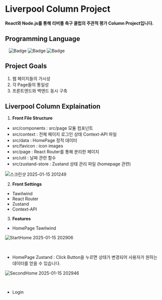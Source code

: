 # Liverpool Column Project
**React와 Node.js를 통해 리버풀 축구 클럽의 주관적 평가 Column Project입니다.**

## Programming Language
&nbsp;&nbsp;&nbsp;![Badge](https://img.shields.io/badge/JavaScript-F7DF1E.svg?&logo=JavaScript&logoColor=fff)
![Badge](https://img.shields.io/badge/Node.js-5FA04E.svg?&logo=Node.js&logoColor=fff)
![Badge](https://img.shields.io/badge/React-61DAFB.svg?&logo=React&logoColor=fff)

## Project Goals
1. 웹 페이지들의 가시성
2. 각 Page들의 통일성
3. 프론트엔드와 백엔드 동시 구축


## Liverpool Column Explaination
1. **Front File Structure**
- src/components : src/page 모듈 컴포넌트
- src/context : 전체 페이지 로그인 상태 Context-API 파일
- src/data : HomePage 정적 데이터
- src/favicon : <head> <link> icon images
- src/page : React Router를 통해 분리한 페이지
- src/util : 날짜 관련 함수
- src/zustand-store : Zustand 상태 관리 파일 (homepage 관련)

![스크린샷 2025-01-15 201249](https://github.com/user-attachments/assets/745940ca-5872-4ecf-a88a-38b2556286ab)

2. **Front Settings**
- Tawilwind
- React Router
- Zustand
- Context-API


3. **Features**

- HomePage Tawilwind

![StartHome 2025-01-15 202906](https://github.com/user-attachments/assets/a889f1e3-78af-4daa-95e0-d0738c6acea3)

<br/>

- HomePage Zustand : Click Button을 누르면 상태가 변경되어 사용자가 원하는 데이터를 얻을 수 있습니다.

![SecondHome 2025-01-15 202946](https://github.com/user-attachments/assets/f5b153ab-5e10-450f-bef6-bbd0cdda2a43)

<br/>

- Login



